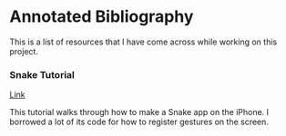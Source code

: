 # Annotated Bibliography

This is a list of resources that I have come across while working on this project.

### Snake Tutorial

[Link](www.tutorials.com/some-cool-snake-tutorial-on-medium-dot-com)

This tutorial walks through how to make a Snake app on the iPhone. I borrowed a lot of its code for how to register gestures on the screen.
